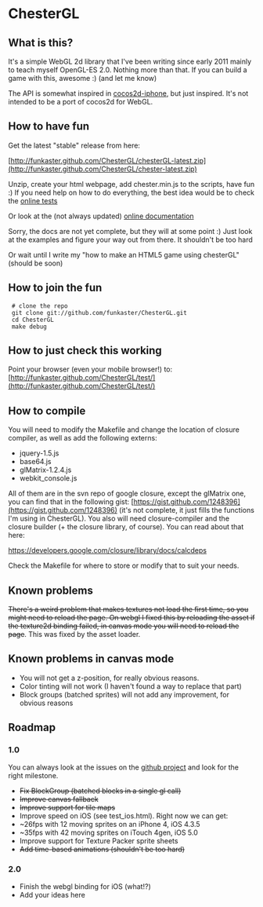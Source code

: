 # ChesterGL

## What is this?

It's a simple WebGL 2d library that I've been writing since early 2011 mainly to teach myself OpenGL-ES 2.0. Nothing more than that. If you can build a game with this, awesome :) (and let me know)

The API is somewhat inspired in [cocos2d-iphone](https://github.com/cocos2d/cocos2d-iphone), but just inspired. It's not intended to be a port of cocos2d for WebGL.

## How to have fun

Get the latest "stable" release from here:

[http://funkaster.github.com/ChesterGL/chesterGL-latest.zip](http://funkaster.github.com/ChesterGL/chester-latest.zip)

Unzip, create your html webpage, add chester.min.js to the scripts, have fun :)
If you need help on how to do everything, the best idea would be to check the [online tests](http://funkaster.github.com/ChesterGL/test/)

Or look at the (not always updated) [online documentation](http://funkaster.github.com/ChesterGL/)

Sorry, the docs are not yet complete, but they will at some point :)
Just look at the examples and figure your way out from there. It shouldn't be too hard

Or wait until I write my "how to make an HTML5 game using chesterGL" (should be soon)

## How to join the fun

	 # clone the repo
	 git clone git://github.com/funkaster/ChesterGL.git
	 cd ChesterGL
     make debug

## How to just check this working

Point your browser (even your mobile browser!) to: [http://funkaster.github.com/ChesterGL/test/](http://funkaster.github.com/ChesterGL/test/)

## How to compile

You will need to modify the Makefile and change the location of closure compiler, as well as add the following externs:

* jquery-1.5.js
* base64.js
* glMatrix-1.2.4.js
* webkit_console.js

All of them are in the svn repo of google closure, except the glMatrix one, you can find that in the following gist: [https://gist.github.com/1248396](https://gist.github.com/1248396) (it's not complete, it just fills the functions I'm using in ChesterGL). You also will need closure-compiler and the closure builder (+ the closure library, of course). You can read about that here:

https://developers.google.com/closure/library/docs/calcdeps

Check the Makefile for where to store or modify that to suit your needs.

## Known problems

<strike>There's a weird problem that makes textures not load the first time, so you might need to reload the page. On webgl I fixed this by reloading the asset if the texture2d binding failed, in canvas mode you will need to reload the page</strike>. This was fixed by the asset loader.

## Known problems in canvas mode

* You will not get a z-position, for really obvious reasons.
* Color tinting will not work (I haven't found a way to replace that part)
* Block groups (batched sprites) will not add any improvement, for obvious reasons

## Roadmap

### 1.0

You can always look at the issues on the [github project](https://github.com/funkaster/ChesterGL/issues) and look for the right milestone.

* <strike>Fix BlockGroup (batched blocks in a single gl call)</strike>
* <strike>Improve canvas fallback</strike>
* <strike>Improve support for tile maps</strike>
* Improve speed on iOS (see test_ios.html). Right now we can get:
 * ~26fps with 12 moving sprites on an iPhone 4, iOS 4.3.5
 * ~35fps with 42 moving sprites on iTouch 4gen, iOS 5.0
* Improve support for Texture Packer sprite sheets
* <strike>Add time-based animations (shouldn't be too hard)</strike>

### 2.0

* Finish the webgl binding for iOS (what!?)
* Add your ideas here
